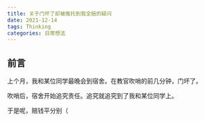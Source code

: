 ```yaml
---
title: 关于门坏了却被推托到我全赔的疑问
date: 2021-12-14
tags: Thinking
categories: 日常想法
---
```

## 前言

上个月，我和某位同学最晚会到宿舍。在教官吹哨的前几分钟，门坏了。

吹哨后，宿舍开始追究责任。追究就追究到了我和某位同学上。

于是呢，赔钱平分别（
